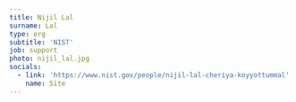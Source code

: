 ```yaml
---
title: Nijil Lal
surname: Lal
type: org
subtitle: 'NIST'
job: support
photo: nijil_lal.jpg
socials:
  - link: 'https://www.nist.gov/people/nijil-lal-cheriya-koyyottummal'
    name: Site
---
```

